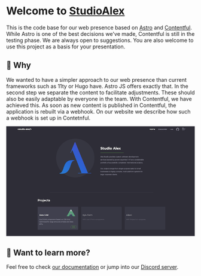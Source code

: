 # Welcome to [StudioAlex](https://www.studioalex.dev/)

This is the code base for our web presence based on [Astro](https://astro.build) and [Contentful](https://www.contenful.com). While Astro is one of the best decisions we've made, Contentful is still in the testing phase. We are always open to suggestions.
You are also welcome to use this project as a basis for your presentation.

## 🚀 Why

We wanted to have a simpler approach to our web presence than current frameworks such as 11ty or Hugo have. Astro JS offers exactly that. In the second step we separate the content to facilitate adjustments. These should also be easily adaptable by everyone in the team. With Contentful, we have achieved this. As soon as new content is published in Contentful, the application is rebuilt via a webhook. On our website we describe how such a webhook is set up in Contetnful.

![screenshot](./assets/Screenshot.png)

## 👀 Want to learn more?

Feel free to check [our documentation](https://docs.astro.build) or jump into our [Discord server](https://astro.build/chat).
